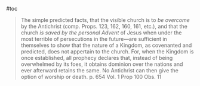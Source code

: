 #toc

>The simple predicted facts, that the visible church is to *be overcome* by the Antichrist (comp. Props. 123, 162, 160, 161, etc.), and that the church *is saved by the personal Advent* of Jesus when under the most terrible of persecutions in the future—are sufficient in themselves to show that the nature of a Kingdom, as covenanted and predicted, does not appertain to the church. For, when the Kingdom is once established, all prophecy declares that, instead of being overwhelmed by its foes, it obtains dominion over the nations and ever afterward retains the same. No Antichrist can then give the option of worship or death.
>p. 654 Vol. 1 Prop 100 Obs. 11

